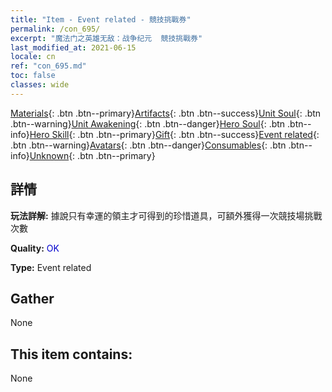 ```yaml
---
title: "Item - Event related - 競技挑戰券"
permalink: /con_695/
excerpt: "魔法门之英雄无敌：战争纪元  競技挑戰券"
last_modified_at: 2021-06-15
locale: cn
ref: "con_695.md"
toc: false
classes: wide
---
```

 [Materials](/ItemsCN/){: .btn .btn--primary}[Artifacts](/ItemsCN/Artifacts/){: .btn .btn--success}[Unit Soul](/ItemsCN/UnitSoul/){: .btn .btn--warning}[Unit Awakening](/ItemsCN/UnitAwakening/){: .btn .btn--danger}[Hero Soul](/ItemsCN/HeroSoul/){: .btn .btn--info}[Hero Skill](/ItemsCN/HeroSkill/){: .btn .btn--primary}[Gift](/ItemsCN/Gift/){: .btn .btn--success}[Event related](/ItemsCN/Events/){: .btn .btn--warning}[Avatars](/ItemsCN/Avatars/){: .btn .btn--danger}[Consumables](/ItemsCN/Consumables/){: .btn .btn--info}[Unknown](/ItemsCN/Unknown/){: .btn .btn--primary}

## 詳情
 **玩法詳解:** 據說只有幸運的領主才可得到的珍惜道具，可額外獲得一次競技場挑戰次數

 **Quality:** <span style="color: #0000CD">OK</span>

 **Type:** Event related

## Gather

  None

## This item contains:

  None

